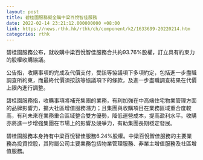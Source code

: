 ```yaml
---
layout: post
title: 碧桂園服務擬全購中梁百悅智佳服務
date: 2022-02-14 23:21:12.000000000 +08:00
link: https://news.rthk.hk/rthk/ch/component/k2/1633699-20220214.htm
categories: rthk
---
```


碧桂園服務公布，就收購中梁百悅智佳服務合共約93.76%股權，訂立具有約束力的股權收購協議。

公告指，收購事項的完成及代價支付，受該等協議項下多項約定，包括進一步盡職調查所約束，而最終代價須按該等協議項下的條款，及進一步盡職調查結果在代價上限內進行調整。

碧桂園服務指，收購事項將補充集團的業務，有利加強在中高端住宅物業管理方面的品牌影響力，擴大社區增值服務潛力；且集團與收購項目在業務區域重合度較高，有利未來在業務重合區域整合雙方優勢，降低運營成本，提高盈利水平。收購亦將進一步增強集團在市場上的影響及競爭力，有助集團長期穩定發展。

碧桂園服務本身持有中梁百悅智佳服務6.24%股權。中梁百悅智佳服務的主要業務為投資控股，其附屬公司主要業務包括物業管理服務、非業主增值服務及社區增值服務。
